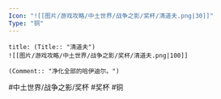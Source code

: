 ```yaml
---
Icon: "![[图片/游戏攻略/中土世界/战争之影/奖杯/清道夫.png|30]]"
Type: "铜"
---
```

```ad-common-bronze-trophy
title: (Title:: "清道夫")
![[图片/游戏攻略/中土世界/战争之影/奖杯/清道夫.png|100]]

(Comment:: "净化全部的哈伊迪尔。")
```

#中土世界/战争之影/奖杯 #奖杯 #铜
